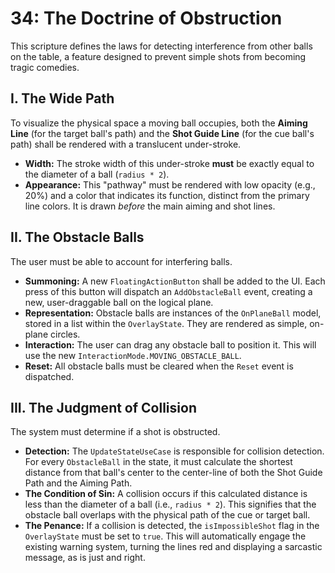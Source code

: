 # 34: The Doctrine of Obstruction

This scripture defines the laws for detecting interference from other balls on the table, a feature designed to prevent simple shots from becoming tragic comedies.

## I. The Wide Path

To visualize the physical space a moving ball occupies, both the **Aiming Line** (for the target ball's path) and the **Shot Guide Line** (for the cue ball's path) shall be rendered with a translucent under-stroke.

* **Width:** The stroke width of this under-stroke **must** be exactly equal to the diameter of a ball (`radius * 2`).
* **Appearance:** This "pathway" must be rendered with low opacity (e.g., 20%) and a color that indicates its function, distinct from the primary line colors. It is drawn *before* the main aiming and shot lines.

## II. The Obstacle Balls

The user must be able to account for interfering balls.

* **Summoning:** A new `FloatingActionButton` shall be added to the UI. Each press of this button will dispatch an `AddObstacleBall` event, creating a new, user-draggable ball on the logical plane.
* **Representation:** Obstacle balls are instances of the `OnPlaneBall` model, stored in a list within the `OverlayState`. They are rendered as simple, on-plane circles.
* **Interaction:** The user can drag any obstacle ball to position it. This will use the new `InteractionMode.MOVING_OBSTACLE_BALL`.
* **Reset:** All obstacle balls must be cleared when the `Reset` event is dispatched.

## III. The Judgment of Collision

The system must determine if a shot is obstructed.

* **Detection:** The `UpdateStateUseCase` is responsible for collision detection. For every `ObstacleBall` in the state, it must calculate the shortest distance from that ball's center to the center-line of both the Shot Guide Path and the Aiming Path.
* **The Condition of Sin:** A collision occurs if this calculated distance is less than the diameter of a ball (i.e., `radius * 2`). This signifies that the obstacle ball overlaps with the physical path of the cue or target ball.
* **The Penance:** If a collision is detected, the `isImpossibleShot` flag in the `OverlayState` must be set to `true`. This will automatically engage the existing warning system, turning the lines red and displaying a sarcastic message, as is just and right.